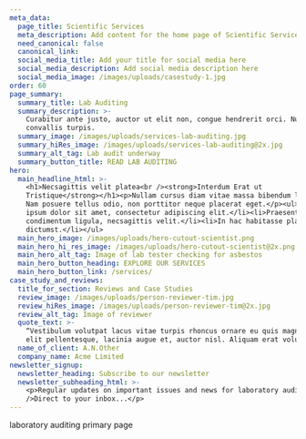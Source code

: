 ```yaml
---
meta_data:
  page_title: Scientific Services
  meta_description: Add content for the home page of Scientific Services here...
  need_canonical: false
  canonical_link:
  social_media_title: Add your title for social media here
  social_media_description: Add social media description here
  social_media_image: /images/uploads/casestudy-1.jpg
order: 60
page_summary:
  summary_title: Lab Auditing
  summary_description: >-
    Curabitur ante justo, auctor ut elit non, congue hendrerit orci. Nullam quis
    convallis turpis.
  summary_image: /images/uploads/services-lab-auditing.jpg
  summary_hiRes_image: /images/uploads/services-lab-auditing@2x.jpg
  summary_alt_tag: Lab audit underway
  summary_button_title: READ LAB AUDITING
hero:
  main_headline_html: >-
    <h1>Necsagittis velit platea<br /><strong>Interdum Erat ut
    Tristique</strong></h1><p>Nullam cursus diam vitae massa bibendum lobortis.
    Nam posuere tellus odio, non porttitor neque placerat eget.</p><ul><li>Lorem
    ipsum dolor sit amet, consectetur adipiscing elit.</li><li>Praesent quis
    condimentum ligula, necsagittis velit.</li><li>In hac habitasse platea
    dictumst.</li></ul>
  main_hero_image: /images/uploads/hero-cutout-scientist.png
  main_hero_hi_res_image: /images/uploads/hero-cutout-scientist@2x.png
  main_hero_alt_tag: Image of lab tester checking for asbestos
  main_hero_button_heading: EXPLORE OUR SERVICES
  main_hero_button_link: /services/
case_study_and_reviews:
  title_for_section: Reviews and Case Studies
  review_image: /images/uploads/person-reviewer-tim.jpg
  review_hiRes_image: /images/uploads/person-reviewer-tim@2x.jpg
  review_alt_tag: Image of reviewer
  quote_text: >-
    “Vestibulum volutpat lacus vitae turpis rhoncus ornare eu quis magna. In at
    elit pellentesque, lacinia augue et, auctor nisl. Aliquam erat volutpat. ”
  name_of_client: A.N.Other
  company_name: Acme Limited
newsletter_signup:
  newsletter_heading: Subscribe to our newsletter
  newsletter_subheading_html: >-
    <p>Regular updates on important issues and news for laboratory auditing.<br
    />Direct to your inbox...</p>
---
```


laboratory auditing primary page
